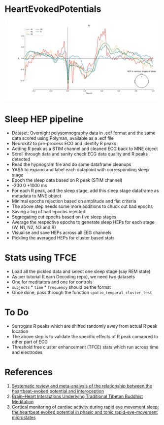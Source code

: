 # HeartEvokedPotentials
![](https://github.com/rahulvenugopal/HeartEvokedPotentials/blob/main/HEP_Sleep.png)

# Sleep HEP pipeline
- Dataset: Overnight polysomnography data in .edf format and the same data scored using Polyman, available as a .edf file
- Neurokit2 to pre-process ECG and identify R peaks
- Adding R peak as a STIM channel and cleaned ECG back to MNE object
- Scroll through data and sanity check ECG data quality and R peaks detected
- Read the hypnogram file and do some dataframe cleanups
- YASA to expand and label each datapoint with corresponding sleep stage
- Epoch the sleep data based on R peak (STIM channel)
- -200 0 +1000 ms
- For each R peak, add the sleep stage, add this sleep stage dataframe as metadata to MNE object
- Minimal epochs rejection based on amplitude and flat criteria
- The above step needs some more additions to chuck out bad epochs
- Saving a log of bad epochs rejected
- Segregating cut epochs based on five sleep stages
- Average the respective epochs to generate sleep HEPs for each stage (W, N1, N2, N3 and R)
- Visualise and save HEPs across all EEG channels
- Pickling the averaged HEPs for cluster based stats

# Stats using TFCE
- Load all the pickled data and select one sleep stage (say REM state)
- As per tutorial (Learn Decoding repo), we need two datasets
- One for meditators and one for controls
- `subjects` * `time` * `frequency` should be the format
- Once done, pass through the function `spatio_temporal_cluster_test`

# To Do
- Surrogate R peaks which are shifted randomly away from actual R peak location
- The above step is to validate the specific effects of R peak comapred to other part of ECG
- Threshold free cluster enhancement (TFCE) stats which run across time and electrodes

# References
1. [Systematic review and meta-analysis of the relationship between the heartbeat-evoked potential and interoception](https://pubmed.ncbi.nlm.nih.gov/33450331/)
2. [Brain–Heart Interactions Underlying Traditional Tibetan Buddhist Meditation](https://academic.oup.com/cercor/article/30/2/439/5510041)
3. [Cortical monitoring of cardiac activity during rapid eye movement sleep: the heartbeat evoked potential in phasic and tonic rapid-eye-movement microstates](https://pubmed.ncbi.nlm.nih.gov/33870427/)
